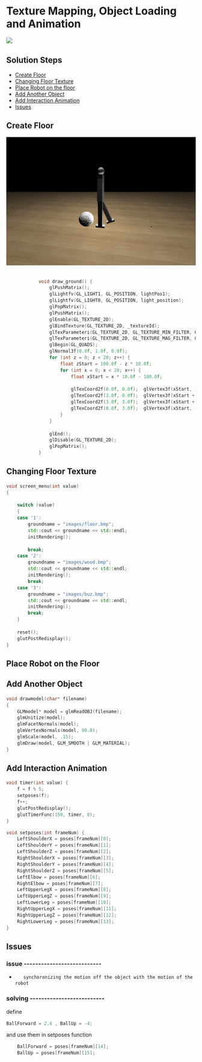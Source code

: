 # Texture Mapping, Object Loading and Animation

![](../assets/Animation.gif)

## Solution Steps

-   [Create Floor](#create-floor)
-   [Changing Floor Texture](#changing-floor-texture)
-   [Place Robot on the floor](#place-robot-on-the-floor)
-   [Add Another Object](#add-another-object)
-   [Add Interaction Animation](#add-interaction-animation)
-   [Issues](#issues)


## Create Floor

![Robot](Animation.gif)
```c++

            void draw_ground() {
                glPushMatrix();
                glLightfv(GL_LIGHT1, GL_POSITION, lightPos1);
                glLightfv(GL_LIGHT0, GL_POSITION, light_position);
                glPopMatrix();
                glPushMatrix();
                glEnable(GL_TEXTURE_2D);
                glBindTexture(GL_TEXTURE_2D, _textureId);
                glTexParameteri(GL_TEXTURE_2D, GL_TEXTURE_MIN_FILTER, GL_LINEAR);
                glTexParameteri(GL_TEXTURE_2D, GL_TEXTURE_MAG_FILTER, GL_LINEAR);
                glBegin(GL_QUADS);
                glNormal3f(0.0f, 1.0f, 0.0f);
                for (int z = 0; z < 20; z++) {
                    float zStart = 100.0f - z * 10.0f;
                    for (int x = 0; x < 20; x++) {
                        float xStart = x * 10.0f - 100.0f;

                        glTexCoord2f(0.0f, 0.0f);  glVertex3f(xStart, -5.0f, zStart);
                        glTexCoord2f(3.0f, 0.0f);  glVertex3f(xStart + 10.0f, -5.0f, zStart);
                        glTexCoord2f(3.0f, 3.0f);  glVertex3f(xStart + 10.0f, -5.0f, zStart - 10.0f);
                        glTexCoord2f(0.0f, 3.0f);  glVertex3f(xStart, -5.0f, zStart - 10.0f);
                    }
                }

                glEnd();
                glDisable(GL_TEXTURE_2D);
                glPopMatrix();
            }
```
## Changing Floor Texture
``` c++
void screen_menu(int value)
{

    switch (value)
    {
    case '1':
        groundname = "images/floor.bmp";
        std::cout << groundname << std::endl;
        initRendering();

        break;
    case '2':
        groundname = "images/wood.bmp";
        std::cout << groundname << std::endl;
        initRendering();
        break;
    case '3':
        groundname = "images/buz.bmp";
        std::cout << groundname << std::endl;
        initRendering();
        break;
    }

    reset();
    glutPostRedisplay();
}
```
## Place Robot on the Floor


## Add Another Object
``` c++
void drawmodel(char* filename)
{
    GLMmodel* model = glmReadOBJ(filename);
    glmUnitize(model);
    glmFacetNormals(model);
    glmVertexNormals(model, 90.0);
    glmScale(model, .15);
    glmDraw(model, GLM_SMOOTH | GLM_MATERIAL);
}
```

## Add Interaction Animation
```C++
void timer(int value) {
    f = f % 5;
    setposes(f);
    f++;
    glutPostRedisplay();
    glutTimerFunc(150, timer, 0);
}
```
```c++
void setposes(int frameNum) {
    LeftShoulderX = poses[frameNum][0];
    LeftShoulderY = poses[frameNum][1];
    LeftShoulderZ = poses[frameNum][2];
    RightShoulderX = poses[frameNum][3];
    RightShoulderY = poses[frameNum][4];
    RightShoulderZ = poses[frameNum][5];
    LeftElbow = poses[frameNum][6];
    RightElbow = poses[frameNum][7];
    LeftUpperLegX = poses[frameNum][8];
    LeftUpperLegZ = poses[frameNum][9];
    LeftLowerLeg = poses[frameNum][10];
    RightUpperLegX = poses[frameNum][11];
    RightUpperLegZ = poses[frameNum][12];
    RightLowerLeg = poses[frameNum][13];
}
```
## Issues

### issue       ---------------------------
*        synchoronizing the motion off the object with the motion of the robot 

### solving --------------------------

define  

``` c++ 
BallForward = 2.4 , BallUp = -4; 
```
and use them in setposes function 
```c++ 
    BallForward = poses[frameNum][14];
    BallUp = poses[frameNum][15];

```

